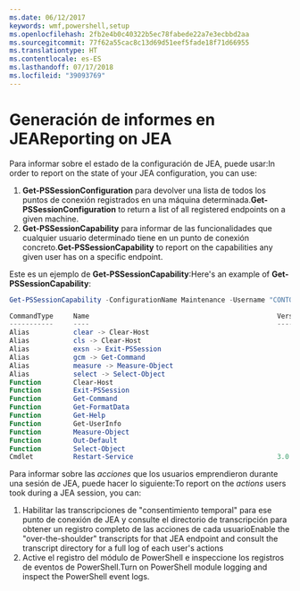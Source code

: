 ```yaml
---
ms.date: 06/12/2017
keywords: wmf,powershell,setup
ms.openlocfilehash: 2fb2e4b0c40322b5ec78fabede22a7e3ecbbd2aa
ms.sourcegitcommit: 77f62a55cac8c13d69d51eef5fade18f71d66955
ms.translationtype: HT
ms.contentlocale: es-ES
ms.lasthandoff: 07/17/2018
ms.locfileid: "39093769"
---
```

# <a name="reporting-on-jea"></a><span data-ttu-id="e9b84-102">Generación de informes en JEA</span><span class="sxs-lookup"><span data-stu-id="e9b84-102">Reporting on JEA</span></span>

<span data-ttu-id="e9b84-103">Para informar sobre el estado de la configuración de JEA, puede usar:</span><span class="sxs-lookup"><span data-stu-id="e9b84-103">In order to report on the state of your JEA configuration, you can use:</span></span>

1. <span data-ttu-id="e9b84-104">**Get-PSSessionConfiguration** para devolver una lista de todos los puntos de conexión registrados en una máquina determinada.</span><span class="sxs-lookup"><span data-stu-id="e9b84-104">**Get-PSSessionConfiguration** to return a list of all registered endpoints on a given machine.</span></span>
1. <span data-ttu-id="e9b84-105">**Get-PSSessionCapability** para informar de las funcionalidades que cualquier usuario determinado tiene en un punto de conexión concreto.</span><span class="sxs-lookup"><span data-stu-id="e9b84-105">**Get-PSSessionCapability** to report on the capabilities any given user has on a specific endpoint.</span></span>

<span data-ttu-id="e9b84-106">Este es un ejemplo de **Get-PSSessionCapability**:</span><span class="sxs-lookup"><span data-stu-id="e9b84-106">Here's an example of **Get-PSSessionCapability**:</span></span>

```powershell
Get-PSSessionCapability -ConfigurationName Maintenance -Username "CONTOSO\JohnDoe"

CommandType     Name                                               Version    Source
-----------     ----                                               -------    ------
Alias           clear -> Clear-Host
Alias           cls -> Clear-Host
Alias           exsn -> Exit-PSSession
Alias           gcm -> Get-Command
Alias           measure -> Measure-Object
Alias           select -> Select-Object
Function        Clear-Host
Function        Exit-PSSession
Function        Get-Command
Function        Get-FormatData
Function        Get-Help
Function        Get-UserInfo
Function        Measure-Object
Function        Out-Default
Function        Select-Object
Cmdlet          Restart-Service                                    3.0.0.0 Microsof...
```

<span data-ttu-id="e9b84-107">Para informar sobre las _acciones_ que los usuarios emprendieron durante una sesión de JEA, puede hacer lo siguiente:</span><span class="sxs-lookup"><span data-stu-id="e9b84-107">To report on the _actions_ users took during a JEA session, you can:</span></span>
1. <span data-ttu-id="e9b84-108">Habilitar las transcripciones de "consentimiento temporal" para ese punto de conexión de JEA y consulte el directorio de transcripción para obtener un registro completo de las acciones de cada usuario</span><span class="sxs-lookup"><span data-stu-id="e9b84-108">Enable the "over-the-shoulder" transcripts for that JEA endpoint and consult the transcript directory for a full log of each user's actions</span></span>
2. <span data-ttu-id="e9b84-109">Active el registro del módulo de PowerShell e inspeccione los registros de eventos de PowerShell.</span><span class="sxs-lookup"><span data-stu-id="e9b84-109">Turn on PowerShell module logging and inspect the PowerShell event logs.</span></span>
